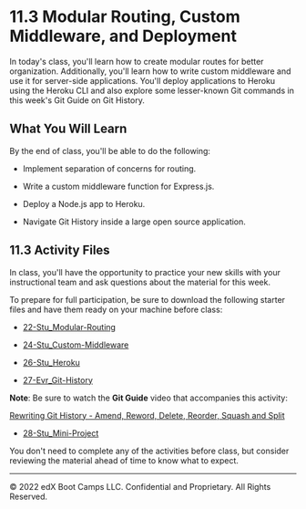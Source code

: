 # 11.3 Modular Routing, Custom Middleware, and Deployment
In today's class, you'll learn how to create modular routes for better organization. Additionally, you'll learn how to write custom middleware and use it for server-side applications. You'll deploy applications to Heroku using the Heroku CLI and also explore some lesser-known Git commands in this week's Git Guide on Git History.

## What You Will Learn
By the end of class, you'll be able to do the following:

* Implement separation of concerns for routing.

* Write a custom middleware function for Express.js.

* Deploy a Node.js app to Heroku.

* Navigate Git History inside a large open source application.

## 11.3 Activity Files
In class, you'll have the opportunity to practice your new skills with your instructional team and ask questions about the material for this week.

To prepare for full participation, be sure to download the following starter files and have them ready on your machine before class:

* [22-Stu_Modular-Routing](https://static.fullstack-bootcamp.com/lesson-files/11-Express/22-Stu_Modular-Routing.zip)

* [24-Stu_Custom-Middleware](https://static.fullstack-bootcamp.com/lesson-files/11-Express/24-Stu_Custom-Middleware.zip)

* [26-Stu_Heroku](https://static.fullstack-bootcamp.com/lesson-files/11-Express/26-Stu_Heroku.zip)

* [27-Evr_Git-History](https://static.fullstack-bootcamp.com/lesson-files/11-Express/27-Evr_Git-History.zip)

**Note**: Be sure to watch the **Git Guide** video that accompanies this activity:

[Rewriting Git History - Amend, Reword, Delete, Reorder, Squash and Split](https://www.youtube.com/watch?v=ElRzTuYln0M)

* [28-Stu_Mini-Project](https://static.fullstack-bootcamp.com/lesson-files/11-Express/28-Stu_Mini-Project.zip)

You don't need to complete any of the activities before class, but consider reviewing the material ahead of time to know what to expect.

---
© 2022 edX Boot Camps LLC. Confidential and Proprietary. All Rights Reserved.